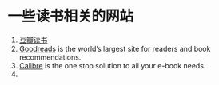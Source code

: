 # 一些读书相关的网站
1. [豆瓣读书](http://book.douban.com/)
2. [Goodreads](https://www.goodreads.com/) is the world’s largest site for readers and book recommendations.
3. [Calibre](http://calibre-ebook.com/) is the one stop solution to all your e-book needs.
4. 
